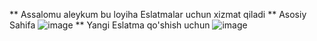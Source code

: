  ** Assalomu aleykum bu loyiha Eslatmalar uchun xizmat qiladi
** Asosiy Sahifa
![image](https://github.com/fazliddinbaxtiyorov/Remember/assets/137509986/44e098bb-452c-4b92-ad0c-3d2415492086)
** Yangi Eslatma qo'shish uchun
![image](https://github.com/fazliddinbaxtiyorov/Remember/assets/137509986/4cad1b3b-1721-40b4-b61d-eab2df1ff567)
